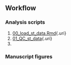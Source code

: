 ## Workflow

### Analysis scripts

1.  [00_load_st_data.Rmd](https://vildeka.github.io/Spatial_DMPA/00_load_st_data){.uri}
2.  [01_QC_st_data](https://vildeka.github.io/Spatial_DMPA/01_QC_st_data){.uri}
3.  

### Manuscript figures
